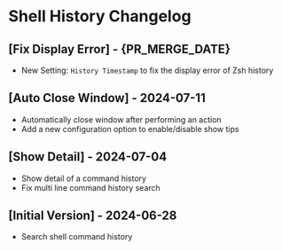 # Shell History Changelog

## [Fix Display Error] - {PR_MERGE_DATE}

- New Setting: `History Timestamp` to fix the display error of Zsh history

## [Auto Close Window] - 2024-07-11

- Automatically close window after performing an action
- Add a new configuration option to enable/disable show tips

## [Show Detail] - 2024-07-04

- Show detail of a command history
- Fix multi line command history search

## [Initial Version] - 2024-06-28

- Search shell command history

